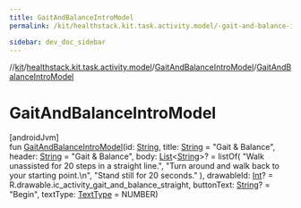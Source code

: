 ```yaml
---
title: GaitAndBalanceIntroModel
permalink: /kit/healthstack.kit.task.activity.model/-gait-and-balance-intro-model/-gait-and-balance-intro-model.html

sidebar: dev_doc_sidebar
---
```

//[kit](../../../index.html)/[healthstack.kit.task.activity.model](../index.html)/[GaitAndBalanceIntroModel](index.html)/[GaitAndBalanceIntroModel](-gait-and-balance-intro-model.html)



# GaitAndBalanceIntroModel



[androidJvm]\
fun [GaitAndBalanceIntroModel](-gait-and-balance-intro-model.html)(id: [String](https://kotlinlang.org/api/latest/jvm/stdlib/kotlin/-string/index.html), title: [String](https://kotlinlang.org/api/latest/jvm/stdlib/kotlin/-string/index.html) = &quot;Gait &amp; Balance&quot;, header: [String](https://kotlinlang.org/api/latest/jvm/stdlib/kotlin/-string/index.html) = &quot;Gait &amp; Balance&quot;, body: [List](https://kotlinlang.org/api/latest/jvm/stdlib/kotlin.collections/-list/index.html)&lt;[String](https://kotlinlang.org/api/latest/jvm/stdlib/kotlin/-string/index.html)&gt;? = listOf(
        &quot;Walk unassisted for 20 steps in a straight line.&quot;,
        &quot;Turn around and walk back to your starting point.\n&quot;,
        &quot;Stand still for 20 seconds.&quot;
    ), drawableId: [Int](https://kotlinlang.org/api/latest/jvm/stdlib/kotlin/-int/index.html)? = R.drawable.ic_activity_gait_and_balance_straight, buttonText: [String](https://kotlinlang.org/api/latest/jvm/stdlib/kotlin/-string/index.html)? = &quot;Begin&quot;, textType: [TextType](../../healthstack.kit.ui/-text-type/index.html) = NUMBER)




